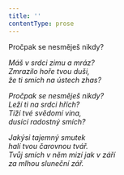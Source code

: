 ```yaml
---
title: ''
contentType: prose
---
```


Pročpak se nesměješ nikdy?

_Máš v srdci zimu a mráz?  
Zmrazilo hoře tvou duši,  
že ti smích na ústech zhas?_

_Pročpak se nesměješ nikdy?  
Leží ti na srdci hřích?  
Tíží tvé svědomí vina,  
dusící radostný smích?_

_Jakýsi tajemný smutek  
halí tvou čarovnou tvář.  
Tvůj smích v něm mizí jak v září  
za mlhou sluneční zář._
